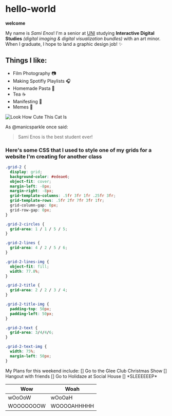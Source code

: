 # hello-world
**welcome**

My name is *Sami Enos*! I'm a senior at [UNI](https://uni.edu) studying **Interactive Digital Studies** *(digital imaging & digital visualization bundles)* with an art minor. When I graduate, I hope to land a graphic design job! :sparkles: 

## Things I like: 
  * Film Photography :camera:
  * Making Spotifly Playlists :headphones:
  * Homemade Pasta :spaghetti:
  * Tea :coffee:
  * Manifesting :crystal_ball:
  * Memes :frog:

![Look How Cute This Cat Is](https://azure.wgp-cdn.co.uk/app-yourcat/posts/maine_coon_kitten.jpg) 

As @manicsparkle once said:
>Sami Enos is the
>best student ever!

### Here's some CSS that I used to style one of my grids for a website I'm creating for another class 
```CSS
.grid-2 {
  display: grid;
  background-color: #edeae6;
  object-fit: cover;
  margin-left: -8px;
  margin-right: -8px;
  grid-template-columns: .5fr 3fr 1fr .25fr 3fr;
  grid-template-rows: .5fr 2fr 7fr 3fr 1fr;
  grid-column-gap: 0px;
  grid-row-gap: 0px;
}

.grid-2-circles {
  grid-area: 1 / 1 / 5 / 5;
}

.grid-2-lines {
  grid-area: 4 / 2 / 5 / 6;
}

.grid-2-lines-img {
  object-fit: fill;
  width: 77.8%;
}

.grid-2-title {
  grid-area: 2 / 2 / 3 / 4;
}

.grid-2-title-img {
  padding-top: 50px;
  padding-left: 50px;
}

.grid-2-text {
  grid-area: 3/4/4/6;
}

.grid-2-text-img {
  width: 75%;
  margin-left: 50px;
}
```


My Plans for this weekend include:
[] Go to the Glee Club Christmas Show
[] Hangout with friends
[] Go to Holidaze at Social House
[] \*SLEEEEEEP\*


Wow | Woah
--- | ---
wOoOoW | wOoOaH
WOOOOOOOW | WOOOOAHHHHH

